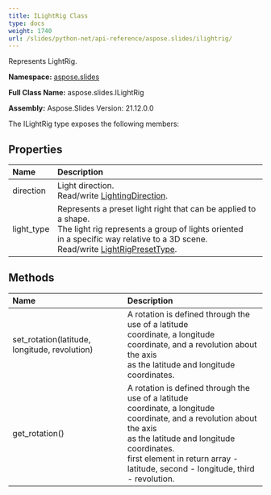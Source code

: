 ```yaml
---
title: ILightRig Class
type: docs
weight: 1740
url: /slides/python-net/api-reference/aspose.slides/ilightrig/
---
```


Represents LightRig.

**Namespace:** [aspose.slides](/slides/python-net/api-reference/aspose.slides/)

**Full Class Name:** aspose.slides.ILightRig

**Assembly:**  Aspose.Slides Version: 21.12.0.0

The ILightRig type exposes the following members:
## **Properties**
|**Name**|**Description**|
| :- | :- |
|direction|Light direction.<br/>            Read/write [LightingDirection](/python-net/api-reference/aspose.slides/lightingdirection/).|
|light_type|Represents a preset light right that can be applied to a shape. <br/>            The light rig represents a group of lights oriented<br/>            in a specific way relative to a 3D scene.<br/>            Read/write [LightRigPresetType](/python-net/api-reference/aspose.slides/lightrigpresettype/).|
## **Methods**
|**Name**|**Description**|
| :- | :- |
|set_rotation(latitude, longitude, revolution)|A rotation is defined through the use of a latitude<br/>            coordinate, a longitude coordinate, and a revolution about the axis <br/>            as the latitude and longitude coordinates.|
|get_rotation()|A rotation is defined through the use of a latitude<br/>            coordinate, a longitude coordinate, and a revolution about the axis <br/>            as the latitude and longitude coordinates.<br/>            first element in return array - latitude, second - longitude, third - revolution.|
